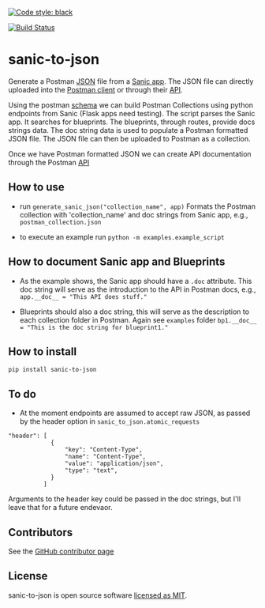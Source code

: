 <a href="https://github.com/psf/black"><img alt="Code style: black" src="https://img.shields.io/badge/code%20style-black-000000.svg"></a>

[![Build Status](https://travis-ci.org/kountable/sanic-to-json.svg?branch=master)](https://travis-ci.org/kountable/sanic-to-json)

# sanic-to-json
Generate a Postman [JSON](http://json.org) file from a [Sanic app](https://sanic.readthedocs.io/en/latest/index.html#). The JSON file can directly uploaded into the [Postman client](https://www.getpostman.com) or through their [API](https://docs.api.getpostman.com/?version=latest#3190c896-4216-a0a3-aa38-a041d0c2eb72).  

Using the postman [schema](https://schema.getpostman.com/json/collection/v2.1.0/collection.json) we can build Postman Collections using python endpoints from Sanic (Flask apps need testing). The script parses the Sanic app. It searches for blueprints. The blueprints, through routes, provide docs strings data. The doc string data is used to populate a Postman formatted JSON file. The JSON file can then be uploaded to Postman as a collection. 

Once we have Postman formatted JSON we can create API documentation through the Postman [API](https://docs.api.getpostman.com/?version=latest#3190c896-4216-a0a3-aa38-a041d0c2eb72)

## How to use
- run `generate_sanic_json("collection_name", app)` Formats the Postman collection with 'collection_name' and doc strings from Sanic app, e.g., `postman_collection.json`

- to execute an example run `python -m examples.example_script`


## How to document Sanic app and Blueprints
- As the example shows, the Sanic app should have a `.doc` attribute. This doc string will serve as the introduction to the API in Postman docs, e.g., `app.__doc__ = "This API does stuff."`

- Blueprints should also a doc string, this will serve as the description to each collection folder in Postman. Again see `examples` folder
`bp1.__doc__ = "This is the doc string for blueprint1."`

## How to install 
`pip install sanic-to-json`

## To do 
- At the moment endpoints are assumed to accept raw JSON, as passed by the header option in `sanic_to_json.atomic_requests`  
```
"header": [
            {
                "key": "Content-Type",
                "name": "Content-Type",
                "value": "application/json",
                "type": "text",
            }
          ]
```
Arguments to the header key could be passed in the doc strings, but I'll leave that for a future endevaor. 

## Contributors
See the [GitHub contributor page](https://github.com/kountable/sanic-to-json/graphs/contributors)


## License
sanic-to-json is open source software [licensed as MIT](https://github.com/kountable/sanic-to-json/blob/master/LICENSE).